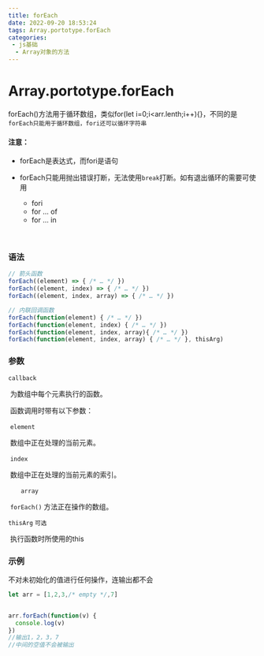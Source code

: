 ```yaml
---
title: forEach
date: 2022-09-20 18:53:24
tags: Array.portotype.forEach
categories:
 - js基础
  - Array对象的方法
---
```


# Array.portotype.forEach

forEach()方法用于循环数组，类似for(let i=0;i<arr.lenth;i++){}，不同的是`forEach只能用于循环数组，fori还可以循环字符串`

#### 注意：

- forEach是表达式，而fori是语句

 - forEach只能用抛出错误打断，无法使用`break`打断。如有退出循环的需要可使用
   - fori
   - for ... of
   - for ... in

​	

### 语法

```js
// 箭头函数
forEach((element) => { /* … */ })
forEach((element, index) => { /* … */ })
forEach((element, index, array) => { /* … */ })

// 内联回调函数
forEach(function(element) { /* … */ })
forEach(function(element, index) { /* … */ })
forEach(function(element, index, array){ /* … */ })
forEach(function(element, index, array) { /* … */ }, thisArg)
```

### 参数

`callback`

​	为数组中每个元素执行的函数。

​	函数调用时带有以下参数：

​	`element`

​		数组中正在处理的当前元素。

​	`index`

​		数组中正在处理的当前元素的索引。

​	`	array`	

​		`forEach()` 方法正在操作的数组。

`thisArg` 	`可选`

​	执行函数时所使用的this

### 示例

不对未初始化的值进行任何操作，连输出都不会

```js
let arr = [1,2,3,/* empty */,7]


arr.forEach(function(v) {
  console.log(v)
})
//输出1，2，3，7
//中间的空值不会被输出
```

